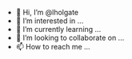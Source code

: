 - 👋 Hi, I’m @lholgate
- 👀 I’m interested in ...
- 🌱 I’m currently learning ...
- 💞️ I’m looking to collaborate on ...
- 📫 How to reach me ...

<!---
lholgate/lholgate is a ✨ special ✨ repository because its `README.md` (this file) appears on your GitHub profile.
You can click the Preview link to take a look at your changes.
--->
